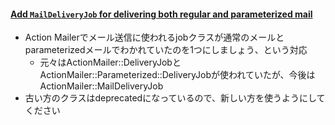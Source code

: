 #### [Add `MailDeliveryJob` for delivering both regular and parameterized mail](https://github.com/rails/rails/pull/34591)

* Action Mailerでメール送信に使われるjobクラスが通常のメールとparameterizedメールでわかれていたのを1つにしましょう、という対応
  * 元々はActionMailer::DeliveryJobとActionMailer::Parameterized::DeliveryJobが使われていたが、今後はActionMailer::MailDeliveryJob
* 古い方のクラスはdeprecatedになっているので、新しい方を使うようにしてください
